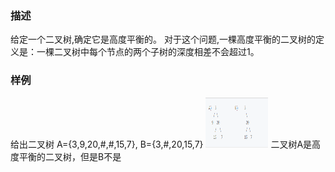 <h3>描述</h3>
给定一个二叉树,确定它是高度平衡的。
对于这个问题,一棵高度平衡的二叉树的定义是：一棵二叉树中每个节点的两个子树的深度相差不会超过1。

<h3>样例</h3>
给出二叉树 A={3,9,20,#,#,15,7}, B={3,#,20,15,7}
<img src="./img.png" alt="" width="100px" height="80px">
二叉树A是高度平衡的二叉树，但是B不是